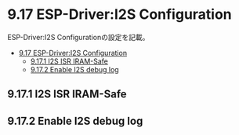 # 9.17 ESP-Driver:I2S Configuration
ESP-Driver:I2S Configurationの設定を記載。

- [9.17 ESP-Driver:I2S Configuration](#917-esp-driveri2s-configuration)
  - [9.17.1 I2S ISR IRAM-Safe](#9171-i2s-isr-iram-safe)
  - [9.17.2 Enable I2S debug log](#9172-enable-i2s-debug-log)

## 9.17.1 I2S ISR IRAM-Safe
## 9.17.2 Enable I2S debug log
